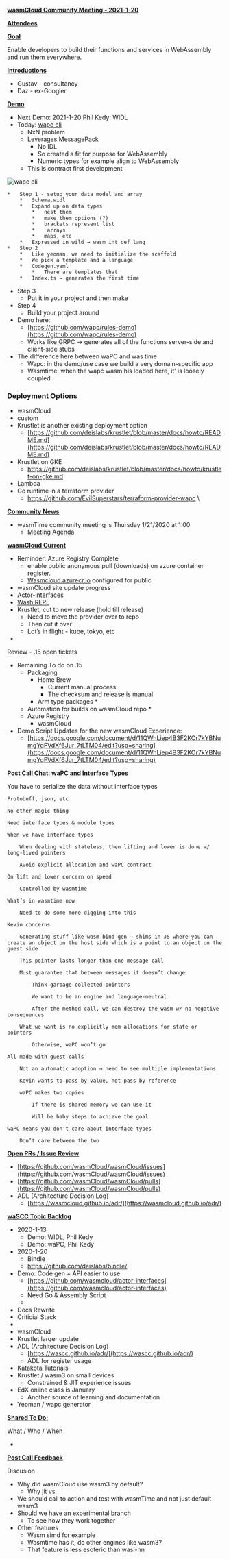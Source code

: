 **<span style="text-decoration:underline;">wasmCloud Community Meeting - 2021-1-20</span>**

**<span style="text-decoration:underline;">Attendees</span>**


**<span style="text-decoration:underline;">Goal</span>**

Enable developers to build their functions and services in WebAssembly and run them everywhere.

**<span style="text-decoration:underline;">Introductions</span>**



*   Gustav - consultancy
*   Daz - ex-Googler

**<span style="text-decoration:underline;">Demo</span>**



*   Next Demo: 2021-1-20 Phil Kedy: WIDL 
*   Today: [wapc cli](https://github.com/wapc/cli)
    *   NxN problem
    *   Leverages MessagePack
        *   No IDL
        *   So created a fit for purpose for WebAssembly
        *   Numeric types for example align to WebAssembly
    *   This is contract first development



![wapc cli](images/2021-1-13-wapc-cli.png "wapc cli")




    *   Step 1 - setup your data model and array
        *   Schema.widl
        *   Expand up on data types
            *   nest them
            *   make them options (?)
            *   brackets represent list
            *    arrays 
            *   maps, etc
        *   Expressed in wild → wasm int def lang
    *   Step 2
        *   Like yeoman, we need to initialize the scaffold
        *   We pick a template and a language
        *   Codegen.yaml
            *   There are templates that 
        *   Index.ts → generates the first time
*   Step 3
    *   Put it in your project and then make
*   Step 4
    *   Build your project around 
*   Demo here:
    *   [https://github.com/wapc/rules-demo](https://github.com/wapc/rules-demo)
    *   Works like GRPC → generates all of the functions server-side and client-side stubs
*   The difference here between waPC and was time
    *   Wapc: in the demo/use case we build a very domain-specific app 
    *   Wasmtime: when the wapc wasm his loaded here, it’ is loosely coupled


### Deployment Options

*   wasmCloud
*   custom
*   Krustlet is another existing deployment option
    *   [https://github.com/deislabs/krustlet/blob/master/docs/howto/README.md](https://github.com/deislabs/krustlet/blob/master/docs/howto/README.md)
*   Krustlet on GKE
    *   https://github.com/deislabs/krustlet/blob/master/docs/howto/krustlet-on-gke.md
*   Lambda
*   Go runtime in a terraform provider
    *   https://github.com/EvilSuperstars/terraform-provider-wapc \


**<span style="text-decoration:underline;">Community News</span>**



*   wasmTime community meeting is Thursday 1/21/2020 at 1:00
    *   [Meeting Agenda](https://docs.google.com/document/d/1ZtxZNWbTNIhDdIXt27NQdwuc6D5O288l5HZKc_wC0FQ/edit#)

**<span style="text-decoration:underline;">wasmCloud Current</span>**



*   Reminder: Azure Registry Complete
    *   enable public anonymous pull (downloads) on azure container register.
    *   [Wasmcloud.azurecr.io](http://wasmcloud.azurecr.io/) configured for public
*   wasmCloud site update progress
*   [Actor-interfaces](https://github.com/wasmCloud/actor-interfaces/issues)
*   [Wash REPL](https://github.com/wasmCloud/wash/issues)
*   Krustlet, cut to new release (hold till release)
    *   Need to move the provider over to repo
    *   Then cut it over 
    *   Lot’s in flight - kube, tokyo, etc
*   

Review - .15 open tickets



*   Remaining To do on .15
    *   Packaging
        *   Home Brew
            *   Current manual process
            *   The checksum and release is manual
        *   Arm type packages
            *   
    *   Automation for builds on wasmCloud repo
        *   
    *   Azure Registry
        *   wasmCloud
*   Demo Script Updates for the new wasmCloud Experience:
    *   [https://docs.google.com/document/d/11QWnLiep4B3F2KOr7kYBNumgYqFVdXf6Jur_7tLTM04/edit?usp=sharing](https://docs.google.com/document/d/11QWnLiep4B3F2KOr7kYBNumgYqFVdXf6Jur_7tLTM04/edit?usp=sharing)

**Post Call Chat: waPC and Interface Types**

You have to serialize the data without interface types

	Protobuff, json, etc

	No other magic thing

	Need interface types & module types

	When we have interface types

		When dealing with stateless, then lifting and lower is done w/ long-lived pointers

		Avoid explicit allocation and waPC contract

	On lift and lower concern on speed

		Controlled by wasmtime

	What’s in wasmtime now

		Need to do some more digging into this

	Kevin concerns

		Generating stuff like wasm bind gen → shims in JS where you can create an object on the host side which is a point to an object on the guest side

		This pointer lasts longer than one message call

		Must guarantee that between messages it doesn’t change

			Think garbage collected pointers

			We want to be an engine and language-neutral

			After the method call, we can destroy the wasm w/ no negative consequences

		What we want is no explicitly mem allocations for state or pointers

			Otherwise, waPC won’t go

	All made with guest calls

		Not an automatic adoption → need to see multiple implementations

		Kevin wants to pass by value, not pass by reference

		waPC makes two copies

			If there is shared memory we can use it

			Will be baby steps to achieve the goal

	waPC means you don’t care about interface types

		Don’t care between the two

**<span style="text-decoration:underline;">Open PRs / Issue Review</span>**



*   [https://github.com/wasmCloud/wasmCloud/issues](https://github.com/wasmCloud/wasmCloud/issues)
*   [https://github.com/wasmCloud/wasmCloud/pulls](https://github.com/wasmCloud/wasmCloud/pulls)
*   ADL (Architecture Decision Log)
    *   [https://wasmcloud.github.io/adr/](https://wasmcloud.github.io/adr/)

	

**<span style="text-decoration:underline;">waSCC Topic Backlog</span>**



*   2020-1-13
    *   Demo: WIDL, Phil Kedy
    *   Demo: waPC, Phil Kedy
*   2020-1-20
    *   Bindle
    *   https://github.com/deislabs/bindle/
*   Demo: Code gen + API easier to use
    *   [https://github.com/wasmcloud/actor-interfaces](https://github.com/wasmcloud/actor-interfaces)
    *   Need Go & Assembly Script
    *   
*   Docs Rewrite
*   Criticial Stack
*   
*   wasmCloud
*   Krustlet larger update
*   ADL (Architecture Decision Log)
    *   [https://wascc.github.io/adr/](https://wascc.github.io/adr/)
    *   ADL for register usage
*   Katakota Tutorials
*   Krustlet / wasm3 on small devices
    *   Constrained & JIT experience issues
*   EdX online class is January
    *   Another source of learning and documentation 
*   Yeoman / wapc generator

**<span style="text-decoration:underline;">Shared To Do:</span>**

What / Who / When



*   

**<span style="text-decoration:underline;">Post Call Feedback</span>**

Discusion



*   Why did wasmCloud use wasm3 by default?
    *   Why jit vs. 
*   We should call to action and test with wasmTime and not just default wasm3
*   Should we have an experimental branch
    *   To see how they work together
*   Other features
    *   Wasm simd for example
    *   Wasmtime has it, do other engines like wasm3?
    *   That feature is less esoteric than wasi-nn